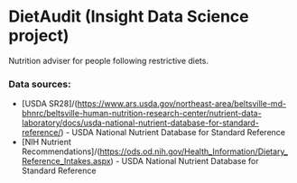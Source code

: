 # DietAudit (Insight Data Science project)

Nutrition adviser for people following restrictive diets.

### Data sources:
* [USDA SR28]/(https://www.ars.usda.gov/northeast-area/beltsville-md-bhnrc/beltsville-human-nutrition-research-center/nutrient-data-laboratory/docs/usda-national-nutrient-database-for-standard-reference/) - USDA National Nutrient Database for Standard Reference
* [NIH Nutrient Recommendations]/(https://ods.od.nih.gov/Health_Information/Dietary_Reference_Intakes.aspx) - USDA National Nutrient Database for Standard Reference
